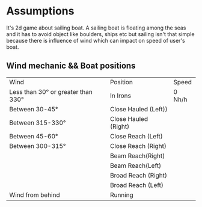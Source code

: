 # Assumptions
It's 2d game about sailing boat.
A sailing boat is floating among the seas and it has to avoid object like boulders, ships etc but sailing isn't that simple because there is influence of wind which can impact on speed of user's boat.
## Wind mechanic && Boat positions
<table>
  <tr>
    <td>
      Wind
    </td>
    <td>
      Position
    </td>
    <td>
      Speed
    </td>
  </tr>
    <tr>
    <td>
      Less than 30&#xb0; or greater than 330&#xb0;
    </td>
    <td>
      In Irons
    </td>
    <td>
      0 Nh/h
    </td>
  </tr>
  <tr>
    <td>
       Between 30-45&#xb0;
    </td>
    <td>
       Close Hauled (Left))
    </td>
    <td>
    </td>
  </tr>
  <tr>
      <td>
        Between 315-330&#xb0;
      </td>
      <td>
              Close Hauled (Right)
      </td>
      <td>
    </td>
  </tr>
  <tr>
      <td>
          Between 45-60&#xb0;
      </td>
      <td>
           Close Reach (Left)
      </td>
      <td>
    </td>
  </tr>
    <tr>
      <td>
        Between 300-315&#xb0;
      </td>
      <td>
        Close Reach (Right)
      </td>
      <td>
    </td>
  </tr>
    <tr>
    <td>
    </td>
    <td>
          Beam Reach(Right)
    </td>
    <td>
    </td>
  </tr>
    <tr>
    <td>
    </td>
    <td>
          Beam Reach(Left)
    </td>
    <td>
    </td>
  </tr>
  <tr>
    <td>
    </td>
    <td>
      Broad Reach (Right)
    </td>
    <td>
    </td>
  </tr>
  <tr>
    <td>
    </td>
    <td>
            Broad Reach (Left)
    </td>
    <td>
    </td>
  </tr>
      <tr>
    <td>
      Wind from behind
    </td>
    <td>
             Running
    </td>
    <td>
    </td>
  </tr>
</table>



